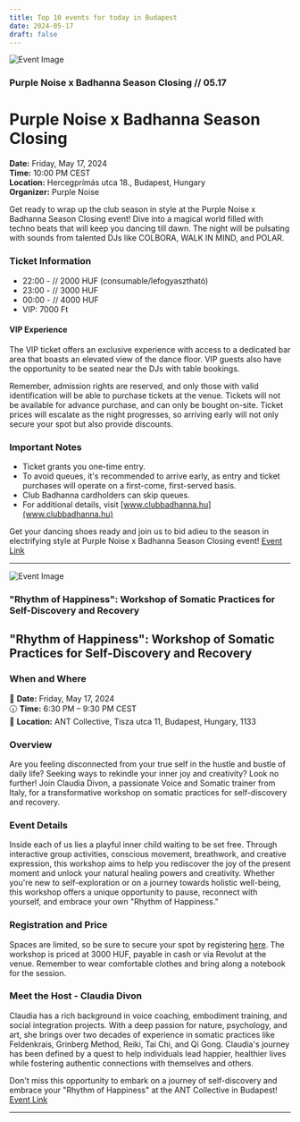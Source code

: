 ```yaml
---
title: Top 10 events for today in Budapest
date: 2024-05-17
draft: false
---
```


![Event Image](https://scontent-fra3-1.xx.fbcdn.net/v/t39.30808-6/438173872_958976756017576_6339006872016424077_n.jpg?stp=dst-jpg_s960x960&_nc_cat=101&ccb=1-7&_nc_sid=5f2048&_nc_ohc=IzLrYLIlMSUQ7kNvgFrqmAe&_nc_ht=scontent-fra3-1.xx&oh=00_AYCbFWf46KtnY1CbGMjv-UpJKxXQSDonvUM8ZwdCMR9s1A&oe=664CC505)

 ### Purple Noise x Badhanna Season Closing // 05.17

# Purple Noise x Badhanna Season Closing

**Date:** Friday, May 17, 2024  
**Time:** 10:00 PM CEST  
**Location:** Hercegprímás utca 18., Budapest, Hungary  
**Organizer:** Purple Noise  

Get ready to wrap up the club season in style at the Purple Noise x Badhanna Season Closing event! Dive into a magical world filled with techno beats that will keep you dancing till dawn. The night will be pulsating with sounds from talented DJs like COLBORA, WALK IN MIND, and POLAR.

### Ticket Information
- 22:00 - // 2000 HUF (consumable/lefogyasztható)
- 23:00 - // 3000 HUF
- 00:00 - // 4000 HUF
- VIP: 7000 Ft

#### VIP Experience
The VIP ticket offers an exclusive experience with access to a dedicated bar area that boasts an elevated view of the dance floor. VIP guests also have the opportunity to be seated near the DJs with table bookings. 

Remember, admission rights are reserved, and only those with valid identification will be able to purchase tickets at the venue. Tickets will not be available for advance purchase, and can only be bought on-site. Ticket prices will escalate as the night progresses, so arriving early will not only secure your spot but also provide discounts.

### Important Notes
- Ticket grants you one-time entry.
- To avoid queues, it's recommended to arrive early, as entry and ticket purchases will operate on a first-come, first-served basis. 
- Club Badhanna cardholders can skip queues.
- For additional details, visit [www.clubbadhanna.hu](www.clubbadhanna.hu)

Get your dancing shoes ready and join us to bid adieu to the season in electrifying style at Purple Noise x Badhanna Season Closing event!
[Event Link](https://facebook.com/events/1133881381262926)

---
![Event Image](https://scontent-fra5-2.xx.fbcdn.net/v/t39.30808-6/438161996_122124875444255018_8293612438716629410_n.jpg?stp=dst-jpg_s960x960&_nc_cat=109&ccb=1-7&_nc_sid=5f2048&_nc_ohc=Zv5U5T0RjzYQ7kNvgFJnFEa&_nc_ht=scontent-fra5-2.xx&oh=00_AYA-qPrFMtnHYvSfXedVBlZ8QV3qdhlkTp8ocLYyOL10tg&oe=664CA0DE)

 ### "Rhythm of Happiness": Workshop of Somatic Practices for Self-Discovery and Recovery

## "Rhythm of Happiness": Workshop of Somatic Practices for Self-Discovery and Recovery

### When and Where
📅 **Date:** Friday, May 17, 2024  
🕡 **Time:** 6:30 PM – 9:30 PM CEST  
📍 **Location:** ANT Collective, Tisza utca 11, Budapest, Hungary, 1133  

### Overview
Are you feeling disconnected from your true self in the hustle and bustle of daily life? Seeking ways to rekindle your inner joy and creativity? Look no further! Join Claudia Divon, a passionate Voice and Somatic trainer from Italy, for a transformative workshop on somatic practices for self-discovery and recovery.

### Event Details
Inside each of us lies a playful inner child waiting to be set free. Through interactive group activities, conscious movement, breathwork, and creative expression, this workshop aims to help you rediscover the joy of the present moment and unlock your natural healing powers and creativity. Whether you're new to self-exploration or on a journey towards holistic well-being, this workshop offers a unique opportunity to pause, reconnect with yourself, and embrace your own "Rhythm of Happiness."

### Registration and Price
Spaces are limited, so be sure to secure your spot by registering [here](https://forms.gle/mazAZkZXEBAjuMmW8). The workshop is priced at 3000 HUF, payable in cash or via Revolut at the venue. Remember to wear comfortable clothes and bring along a notebook for the session.

### Meet the Host - Claudia Divon
Claudia has a rich background in voice coaching, embodiment training, and social integration projects. With a deep passion for nature, psychology, and art, she brings over two decades of experience in somatic practices like Feldenkrais, Grinberg Method, Reiki, Tai Chi, and Qi Gong. Claudia's journey has been defined by a quest to help individuals lead happier, healthier lives while fostering authentic connections with themselves and others.

Don't miss this opportunity to embark on a journey of self-discovery and embrace your "Rhythm of Happiness" at the ANT Collective in Budapest!
[Event Link](https://facebook.com/events/968285488030326)

---
